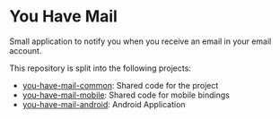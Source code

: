 # You Have Mail

Small application to notify you when you receive an email in your email account.

This repository is split into the following projects:

* [you-have-mail-common](you-have-mail-common): Shared code for the project
* [you-have-mail-mobile](you-have-mail-mobile): Shared code for mobile bindings
* [you-have-mail-android](you-have-mail-android): Android Application
